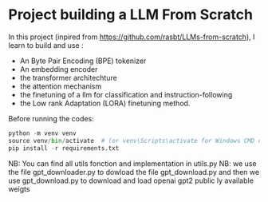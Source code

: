 # Project building a LLM From Scratch

In this project (inpired from https://github.com/rasbt/LLMs-from-scratch), I learn to build and use :

- An Byte Pair Encoding (BPE) tokenizer
- An embedding encoder
- the transformer architechture
- the attention mechanism
- the finetuning of a llm for classification and instruction-following
- the Low rank Adaptation (LORA) finetuning method.

Before running the codes:

```python
python -m venv venv
source venv/bin/activate  # (or venv\Scripts\activate for Windows CMD or .\venv\Scripts\Activate.ps1 for Windows Powershell)
pip install -r requirements.txt
```

NB: You can find all utils fonction and implementation in utils.py
NB: we use the file gpt_downloader.py to dowload the file gpt_download.py
and then we use gpt_download.py to download and load openai gpt2 public ly available weigts
